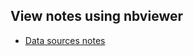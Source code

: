## View notes using nbviewer
* [Data sources notes](http://nbviewer.jupyter.org/github/mdalvi/financial-analysis-and-algo-trading/blob/master/data_sources/data_sources_notes.ipynb)